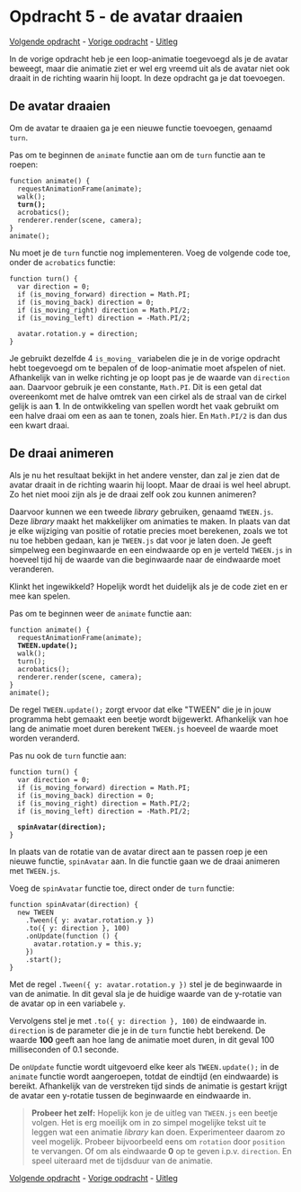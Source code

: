 # Opdracht 5 - de avatar draaien

[Volgende opdracht](opdracht6.md) - [Vorige opdracht](opdracht4.md) - [Uitleg](README.md)

In de vorige opdracht heb je een loop-animatie toegevoegd als je de avatar beweegt, maar die animatie ziet er wel erg vreemd uit als de avatar niet ook draait in de richting waarin hij loopt. In deze opdracht ga je dat toevoegen.

## De avatar draaien

Om de avatar te draaien ga je een nieuwe functie toevoegen, genaamd `turn`.

Pas om te beginnen de `animate` functie aan om de `turn` functie aan te roepen:

<pre><code>function animate() {
  requestAnimationFrame(animate);
  walk();
  <b>turn();</b>
  acrobatics();
  renderer.render(scene, camera);
}
animate();</code></pre>

Nu moet je de `turn` functie nog implementeren. Voeg de volgende code toe, onder de `acrobatics` functie:

```
function turn() {
  var direction = 0;
  if (is_moving_forward) direction = Math.PI;
  if (is_moving_back) direction = 0;
  if (is_moving_right) direction = Math.PI/2;
  if (is_moving_left) direction = -Math.PI/2;

  avatar.rotation.y = direction;
}
```

Je gebruikt dezelfde 4 `is_moving_` variabelen die je in de vorige opdracht hebt toegevoegd om te bepalen of de loop-animatie moet afspelen of niet. Afhankelijk van in welke richting je op loopt pas je de waarde van `direction` aan. Daarvoor gebruik je een constante, `Math.PI`. Dit is een getal dat overeenkomt met de halve omtrek van een cirkel als de straal van de cirkel gelijk is aan **1**. In de ontwikkeling van spellen wordt het vaak gebruikt om een halve draai om een as aan te tonen, zoals hier. En `Math.PI/2` is dan dus een kwart draai.

## De draai animeren

Als je nu het resultaat bekijkt in het andere venster, dan zal je zien dat de avatar draait in de richting waarin hij loopt. Maar de draai is wel heel abrupt. Zo het niet mooi zijn als je de draai zelf ook zou kunnen animeren?

Daarvoor kunnen we een tweede *library* gebruiken, genaamd `TWEEN.js`. Deze *library* maakt het makkelijker om animaties te maken. In plaats van dat je elke wijziging van positie of rotatie precies moet berekenen, zoals we tot nu toe hebben gedaan, kan je `TWEEN.js` dat voor je laten doen. Je geeft simpelweg een beginwaarde en een eindwaarde op en je verteld `TWEEN.js` in hoeveel tijd hij de waarde van die beginwaarde naar de eindwaarde moet veranderen.

Klinkt het ingewikkeld? Hopelijk wordt het duidelijk als je de code ziet en er mee kan spelen.

Pas om te beginnen weer de `animate` functie aan:

<pre><code>function animate() {
  requestAnimationFrame(animate);
  <b>TWEEN.update();</b>
  walk();
  turn();
  acrobatics();
  renderer.render(scene, camera);
}
animate();</code></pre>

De regel `TWEEN.update();` zorgt ervoor dat elke "TWEEN" die je in jouw programma hebt gemaakt een beetje wordt bijgewerkt. Afhankelijk van hoe lang de animatie moet duren berekent `TWEEN.js` hoeveel de waarde moet worden veranderd.

Pas nu ook de `turn` functie aan:

<pre><code>function turn() {
  var direction = 0;
  if (is_moving_forward) direction = Math.PI;
  if (is_moving_back) direction = 0;
  if (is_moving_right) direction = Math.PI/2;
  if (is_moving_left) direction = -Math.PI/2;

  <b>spinAvatar(direction);</b>
}</code></pre>

In plaats van de rotatie van de avatar direct aan te passen roep je een nieuwe functie, `spinAvatar` aan. In die functie gaan we de draai animeren met `TWEEN.js`.

Voeg de `spinAvatar` functie toe, direct onder de `turn` functie:

```
function spinAvatar(direction) {
  new TWEEN
    .Tween({ y: avatar.rotation.y })
    .to({ y: direction }, 100)
    .onUpdate(function () {
      avatar.rotation.y = this.y;
    })
    .start();
}
```

Met de regel `.Tween({ y: avatar.rotation.y })` stel je de beginwaarde in van de animatie. In dit geval sla je de huidige waarde van de y-rotatie van de avatar op in een variabele `y`.

Vervolgens stel je met `.to({ y: direction }, 100)` de eindwaarde in. `direction` is de parameter die je in de `turn` functie hebt berekend. De waarde **100** geeft aan hoe lang de animatie moet duren, in dit geval 100 milliseconden of 0.1 seconde.

De `onUpdate` functie wordt uitgevoerd elke keer als `TWEEN.update();` in de `animate` functie wordt aangeroepen, totdat de eindtijd (en eindwaarde) is bereikt. Afhankelijk van de verstreken tijd sinds de animatie is gestart krijgt de avatar een y-rotatie tussen de beginwaarde en eindwaarde in.

> **Probeer het zelf:** Hopelijk kon je de uitleg van `TWEEN.js` een beetje volgen. Het is erg moeilijk om in zo simpel mogelijke tekst uit te leggen wat een animatie *library* kan doen. Experimenteer daarom zo veel mogelijk. Probeer bijvoorbeeld eens om `rotation` door `position` te vervangen. Of om als eindwaarde **0** op te geven i.p.v. `direction`. En speel uiteraard met de tijdsduur van de animatie.

[Volgende opdracht](opdracht6.md) - [Vorige opdracht](opdracht4.md) - [Uitleg](README.md)
